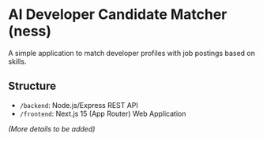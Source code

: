 # AI Developer Candidate Matcher (ness)

A simple application to match developer profiles with job postings based on skills.

## Structure

-   `/backend`: Node.js/Express REST API
-   `/frontend`: Next.js 15 (App Router) Web Application

_(More details to be added)_
